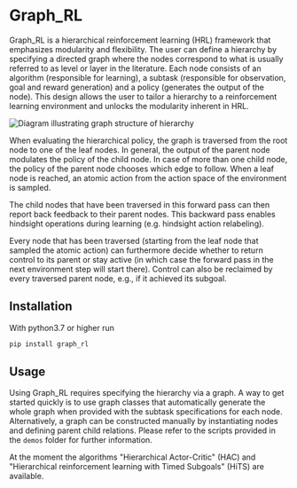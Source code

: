 # Graph_RL

Graph_RL is a hierarchical reinforcement learning (HRL) framework that emphasizes modularity and flexibility. The user can define a hierarchy by specifying a directed graph where the nodes correspond to what is usually referred to as level or layer in the literature. Each node consists of an algorithm (responsible for learning), a subtask (responsible for observation, goal and reward generation) and a policy (generates the output of the node). This design allows the user to tailor a hierarchy to a reinforcement learning environment and unlocks the modularity inherent in HRL.

![Diagram illustrating graph structure of hierarchy](graph_and_node.png)

When evaluating the hierarchical policy, the graph is traversed from the root node to one of the leaf nodes. In general, the output of the parent node modulates the policy of the child node. In case of more than one child node, the policy of the parent node chooses which edge to follow. When a leaf node is reached, an atomic action from the action space of the environment is sampled.

The child nodes that have been traversed in this forward pass can then report back feedback to their parent nodes. This backward pass enables hindsight operations during learning (e.g. hindsight action relabeling).

Every node that has been traversed (starting from the leaf node that sampled the atomic action) can furthermore decide whether to return control to its parent or stay active (in which case the forward pass in the next environment step will start there). Control can also be reclaimed by every traversed parent node, e.g., if it achieved its subgoal.

## Installation

With python3.7 or higher run

```bash
pip install graph_rl
```

## Usage

Using Graph_RL requires specifying the hierarchy via a graph. A way to get started quickly is to use graph classes that automatically generate the whole graph when provided with the subtask specifications for each node. Alternatively, a graph can be constructed manually by instantiating nodes and defining parent child relations. Please refer to the scripts provided in the `demos` folder for further information.

At the moment the algorithms "Hierarchical Actor-Critic" (HAC) and "Hierarchical reinforcement learning with Timed Subgoals" (HiTS) are available.


